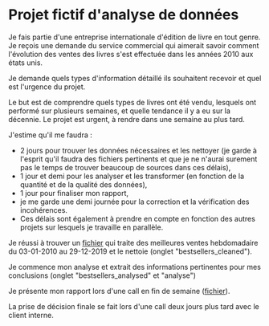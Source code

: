 # Projet fictif d'analyse de données

Je fais partie d'une entreprise internationale d'édition de livre en tout genre. Je reçois une demande du service commercial qui aimerait savoir comment l'évolution des ventes des livres s'est effectuée dans les années 2010 aux états unis. 

Je demande quels types d'information détaillé ils souhaitent recevoir et quel est l'urgence du projet.

Le but est de comprendre quels types de livres ont été vendu, lesquels ont performé sur plusieurs semaines, et quelle tendance il y a eu sur la décennie. Le projet est urgent, à rendre dans une semaine au plus tard.

J'estime qu'il me faudra : 
- 2 jours pour trouver les données nécessaires et les nettoyer (je garde à l'esprit qu'il faudra des fichiers pertinents et que je ne n'aurai surement pas le temps de trouver beaucoup de sources dans ces délais),
- 1 jour et demi pour les analyser et les transformer (en fonction de la quantité et de la qualité des données),
- 1 jour pour finaliser mon rapport,
- je me garde une demi journée pour la correction et la vérification des incohérences.
- Ces délais sont également à prendre en compte en fonction des autres projets sur lesquels je travaille en parallèle.

Je réussi à trouver un [fichier](https://docs.google.com/spreadsheets/d/1A2Qto1CYHJD0wxs88yIsIRWZaowaJ06n/edit?usp=drive_link&ouid=101886849349520005557&rtpof=true&sd=true) qui traite des meilleures ventes hebdomadaire du 03-01-2010 au 29-12-2019 et le nettoie (onglet "bestsellers_cleaned").

Je commence mon analyse et extrait des informations pertinentes pour mes conclusions (onglet "bestsellers_analysed" et "analyse")

Je présente mon rapport lors d'une call en fin de semaine ([fichier](https://drive.google.com/file/d/10av-onj7LP2HJRjJ3EoKBxurHtjUBR2M/view?usp=drive_link)).

La prise de décision finale se fait lors d'une call deux jours plus tard avec le client interne.
